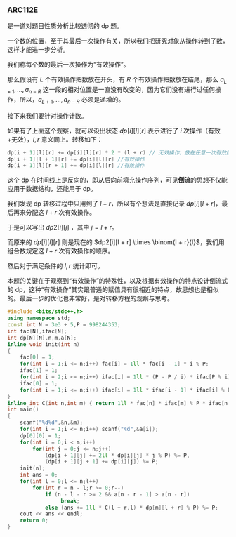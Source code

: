 ### ARC112E

是一道对题目性质分析比较透彻的 dp 题。

一个数的位置，至于其最后一次操作有关，所以我们把研究对象从操作转到了数，这样才能进一步分析。

我们称每个数的最后一次操作为“有效操作”。

那么假设有 $L$ 个有效操作把数放在开头，有 $R$ 个有效操作把数放在结尾，那么 $a_{L+1},\dots,a_{n-R}$ 这一段的相对位置是一直没有改变的，因为它们没有进行过任何操作，所以，$a_{L+1},\dots,a_{n-R}$ 必须是递增的。



接下来我们要针对操作计数。

如果有了上面这个观察，就可以设出状态 $dp[i][l][r]$ 表示进行了 $i$ 次操作（有效+无效），$l,r$ 意义同上。转移如下：

```cpp
dp[i + 1][l][r] += dp[i][l][r] * 2 * (l + r) // 无效操作，放在任意一次有效操作的前面。
dp[i + 1][l + 1][r] += dp[i][l][r] //有效操作
dp[i + 1][l][r + 1] += dp[i][l][r] //有效操作
```

这个 dp 在时间线上是反向的，即从后向前填充操作序列，可见**倒流**的思想不仅能应用于数据结构，还能用于 dp。



我们发现 dp 转移过程中只用到了 $l + r$，所以有个想法是直接记录 $dp[i][l + r]$，最后再来分配这 $l  + r$ 次有效操作。

于是可以写出 $dp2[i][j]$ ，其中 $j = l + r$。

而原来的 $dp[i][l][r]$ 则是现在的 $dp2[i][l + r] \times \binom{l + r}{l}$，我们用组合数规定这 $l + r$ 次有效操作的顺序。

然后对于满足条件的 $l,r$ 统计即可。



本题的关键在于观察到“有效操作”的特殊性，以及根据有效操作的特点设计倒流式的 dp，这种“有效操作”其实跟普通的赋值具有很相近的特点，故思想也是相似的。最后一步的优化也非常好，是对转移方程的观察与思考。


```cpp
#include <bits/stdc++.h>
using namespace std;
const int N = 3e3 + 5,P = 998244353;
int fac[N],ifac[N];
int dp[N][N],n,m,a[N];
inline void init(int n)
{
	fac[0] = 1;
	for(int i = 1;i <= n;i++) fac[i] = 1ll * fac[i - 1] * i % P;
	ifac[1] = 1;
	for(int i = 2;i <= n;i++) ifac[i] = 1ll * (P - P / i) * ifac[P % i] % P;
	ifac[0] = 1;
	for(int i = 1;i <= n;i++) ifac[i] = 1ll * ifac[i - 1] * ifac[i] % P;
}
inline int C(int n,int m) { return 1ll * fac[n] * ifac[m] % P * ifac[n - m] % P;}
int main()
{
	scanf("%d%d",&n,&m);
	for(int i = 1;i <= n;i++) scanf("%d",&a[i]);
	dp[0][0] = 1;
	for(int i = 0;i < m;i++)
		for(int j = 0;j <= n;j++)
			(dp[i + 1][j] += 2ll * dp[i][j] * j % P) %= P,
			(dp[i + 1][j + 1] += dp[i][j]) %= P;
	init(n);
	int ans = 0;
	for(int l = 0;l <= n;l++)
		for(int r = n - l;r >= 0;r--)
			if (n - l - r >= 2 && a[n - r - 1] > a[n - r])
       			 break;
       		else (ans += 1ll * C(l + r,l) * dp[m][l + r] % P) %= P;
	cout << ans << endl;
	return 0;
}
```
